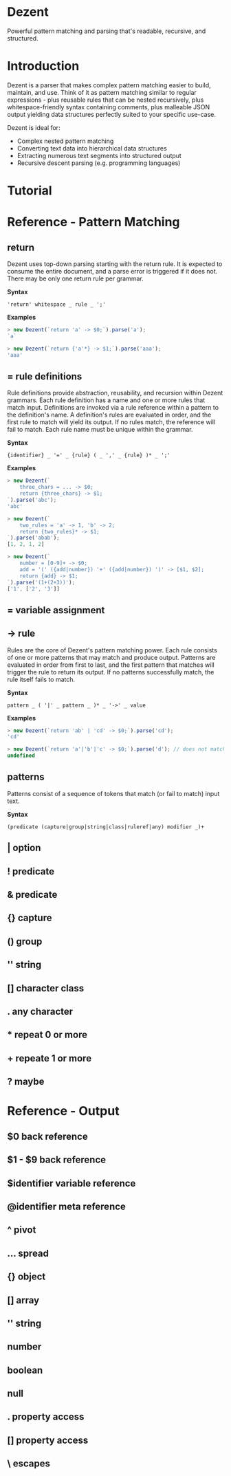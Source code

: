 # Dezent

Powerful pattern matching and parsing that's readable, recursive, and structured.

# Introduction

Dezent is a parser that makes complex pattern matching easier to build, maintain, and use. Think of it as pattern matching similar to regular expressions - plus reusable rules that can be nested recursively, plus whitespace-friendly syntax containing comments, plus malleable JSON output yielding data structures perfectly suited to your specific use-case.

Dezent is ideal for:
* Complex nested pattern matching
* Converting text data into hierarchical data structures
* Extracting numerous text segments into structured output
* Recursive descent parsing (e.g. programming languages)

<!---
# Quick Start Example: Parsing URLs

Dezent is inspired by [Parsing Expression Grammars](https://en.wikipedia.org/wiki/Parsing_expression_grammar) - if you understand the basic concepts of PEGs, Dezent will be easy to follow.

To parse a document, you must create a grammar that describes how your document is parsed. A sample [URL grammar](dist/URL.dezent) is included in this distribution. The grammar looks like this:
```
return ({scheme} ':')? '//' ({userinfo} '@')? {host} (':' {port})? {path} {query}? {fragment}?
    -> {
        URL: $0,
        scheme: $1,
        userinfo: $2,
        host: $3,
        port: $4,
        ...$5,
        query: $6,
        fragment: $7
    };

TODO: rest of grammar
```

To try it out, install Dezent and execute the JSON example using the command-line `dezent` script:

```bash
npm install dezent
PATH=$(npm bin):$PATH; dezent \
    node_modules/dezent/doc/URL.dezent \
    - < 'myscheme://myhost.com/path/to/resource?name1=value%201&name2=value+2'
```

Or, in Javascript:
```javascript
fs = require('fs');
Dezent = require('dezent').Dezent;

var grammar = fs.readFileSync('node_modules/dezent/doc/URL.dezent');
let output = new Dezent(grammar).parse(
    'myscheme://myhost.com/path/to/resource?name1=value%201&name2=value+2'
);
console.log(JSON.stringify(output));
```

Either of the above will produce this output:
```JSON
{
    "URL": "myscheme://myhost.com/path/to/resource?name1=value%201&name2=value+2",
    "scheme": "myscheme",
    "host": "myhost.com",
    "port": null,
    "path": "path/to/resource",
    "pathComponents": ["path", "to", "resource"],
    "query": [
        { "name": "name1", "value": ["value", "%20", "1"] },
        { "name": "name2", "value": ["value 2"] }
    ],
    "fragment": null
}
```
-->

# Tutorial

# Reference - Pattern Matching

## return
Dezent uses top-down parsing starting with the return rule. It is expected to consume the entire document, and a parse error is triggered if it does not. There may be only one return rule per grammar.

**Syntax**
```
'return' whitespace _ rule _ ';'
```
**Examples**
```javascript
> new Dezent(`return 'a' -> $0;`).parse('a');
`a`

> new Dezent(`return {'a'*} -> $1;`).parse('aaa');
'aaa'
```

## = rule definitions
Rule definitions provide abstraction, reusability, and recursion within Dezent grammars. Each rule definition has a name and one or more rules that match input. Definitions are invoked via a rule reference within a pattern to the definition's name. A definition's rules are evaluated in order, and the first rule to match will yield its output. If no rules match, the reference will fail to match. Each rule name must be unique within the grammar.

**Syntax**
```
{identifier} _ '=' _ {rule} ( _ ',' _ {rule} )* _ ';'
```
**Examples**
```javascript
> new Dezent(`
    three_chars = ... -> $0;
    return {three_chars} -> $1;
`).parse('abc');
'abc'

> new Dezent(`
    two_rules = 'a' -> 1, 'b' -> 2;
    return {two_rules}* -> $1;
`).parse('abab');
[1, 2, 1, 2]

> new Dezent(`
    number = [0-9]+ -> $0;
    add = '(' ({add|number}) '+' ({add|number}) ')' -> [$1, $2];
    return {add} -> $1;
`).parse('(1+(2+3))');
['1', ['2', '3']]
```

## = variable assignment

## -> rule
Rules are the core of Dezent's pattern matching power. Each rule consists of one or more patterns that may match and produce output. Patterns are evaluated in order from first to last, and the first pattern that matches will trigger the rule to return its output. If no patterns successfully match, the rule itself fails to match.

**Syntax**
```
pattern _ ( '|' _ pattern _ )* _ '->' _ value
```
**Examples**
```javascript
> new Dezent(`return 'ab' | 'cd' -> $0;`).parse('cd');
'cd'

> new Dezent(`return 'a'|'b'|'c' -> $0;`).parse('d'); // does not match
undefined
```

## patterns
Patterns consist of a sequence of tokens that match (or fail to match) input text.

**Syntax**
```
(predicate (capture|group|string|class|ruleref|any) modifier _)+
```

## | option


## ! predicate

## & predicate

## {} capture

## () group

## '' string

## [] character class

## . any character

## * repeat 0 or more

## + repeate 1 or more

## ? maybe

# Reference - Output

## $0 back reference

## $1 - $9 back reference

## $identifier variable reference

## @identifier meta reference

## ^ pivot

## ... spread

## {} object

## [] array

## '' string

## number

## boolean

## null

## . property access

## [] property access

## \ escapes


